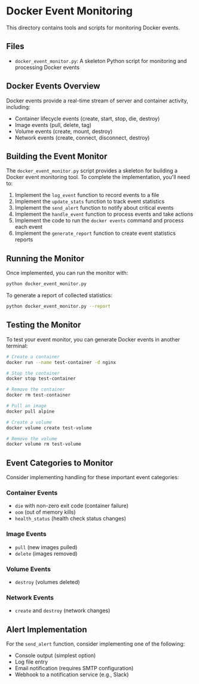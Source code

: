 # Docker Event Monitoring

This directory contains tools and scripts for monitoring Docker events.

## Files

- `docker_event_monitor.py`: A skeleton Python script for monitoring and processing Docker events

## Docker Events Overview

Docker events provide a real-time stream of server and container activity, including:

- Container lifecycle events (create, start, stop, die, destroy)
- Image events (pull, delete, tag)
- Volume events (create, mount, destroy)
- Network events (create, connect, disconnect, destroy)

## Building the Event Monitor

The `docker_event_monitor.py` script provides a skeleton for building a Docker event monitoring tool. To complete the implementation, you'll need to:

1. Implement the `log_event` function to record events to a file
2. Implement the `update_stats` function to track event statistics
3. Implement the `send_alert` function to notify about critical events
4. Implement the `handle_event` function to process events and take actions
5. Implement the code to run the `docker events` command and process each event
6. Implement the `generate_report` function to create event statistics reports

## Running the Monitor

Once implemented, you can run the monitor with:

```bash
python docker_event_monitor.py
```

To generate a report of collected statistics:

```bash
python docker_event_monitor.py --report
```

## Testing the Monitor

To test your event monitor, you can generate Docker events in another terminal:

```bash
# Create a container
docker run --name test-container -d nginx

# Stop the container
docker stop test-container

# Remove the container
docker rm test-container

# Pull an image
docker pull alpine

# Create a volume
docker volume create test-volume

# Remove the volume
docker volume rm test-volume
```

## Event Categories to Monitor

Consider implementing handling for these important event categories:

### Container Events
- `die` with non-zero exit code (container failure)
- `oom` (out of memory kills)
- `health_status` (health check status changes)

### Image Events
- `pull` (new images pulled)
- `delete` (images removed)

### Volume Events
- `destroy` (volumes deleted)

### Network Events
- `create` and `destroy` (network changes)

## Alert Implementation

For the `send_alert` function, consider implementing one of the following:
- Console output (simplest option)
- Log file entry
- Email notification (requires SMTP configuration)
- Webhook to a notification service (e.g., Slack) 